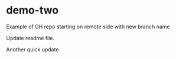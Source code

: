 # demo-two
Example  of GH repo starting on remote side with new branch name

Update readme file.

Another quick update
